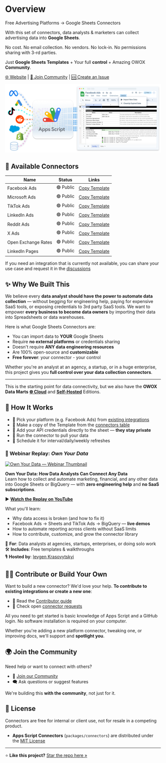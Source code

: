 # Overview

Free Advertising Platforms -> Google Sheets Connectors

With this set of connectors, data analysts & marketers can collect advertising data into **Google Sheets**.

No cost. No email collection. No vendors. No lock-in. No permissions sharing with 3-rd parties.

Just **Google Sheets Templates** + Your full **control** + Amazing OWOX **Community**.

[🌐 Website](https://www.owox.com?utm_source=github&utm_medium=referral&utm_campaign=readme) | [💬 Join Community](https://github.com/OWOX/owox-data-marts/discussions) | [🆘 Create an Issue](https://github.com/OWOX/owox-data-marts/issues)

![JavaScript Open-Source Connectors](./res/main-cover.png)

## 🔌 Available Connectors

| Name                | Status     | Links                                                                                               |
| ------------------- | ---------- | --------------------------------------------------------------------------------------------------- |
| Facebook Ads        | 🟢 Public  | [Copy Template](https://drive.google.com/drive/u/0/folders/1_x556pta5lKtKbTltIrPEDkNqAn78jM4)       |
| Microsoft Ads       | 🟢 Public  | [Copy Template](https://drive.google.com/drive/folders/1AmLYbXj72CpDeamfCecvIXJgvKwIpoOS)           |
| TikTok Ads          | 🟢 Public  | [Copy Template](https://drive.google.com/drive/folders/1zYBdx4Lm496mrCmwSNG3t82weWZRJb0o)           |
| LinkedIn Ads        | 🟢 Public  | [Copy Template](https://drive.google.com/drive/folders/1anKRhqJpSWEoeDZvJtrNLgfsGfgSBtIm)           |
| Reddit Ads          | 🟢 Public  | [Copy Template](https://drive.google.com/drive/folders/1Bnd-GN2u3BPzI1RqZpG03aeov9kcaXNx)           |
| X Ads               | 🟢 Public  | [Copy Template](https://drive.google.com/drive/folders/16PMllaU704wrjHH45MlOBjQWZdxNhxZN)           |
| Open Exchange Rates | 🟢 Public  | [Copy Template](https://drive.google.com/drive/u/0/folders/1akutchS-Txr5PwToMzHrikTXd_GTs-84)       |
| LinkedIn Pages      | 🟢 Public  | [Copy Template](https://drive.google.com/drive/folders/1anKRhqJpSWEoeDZvJtrNLgfsGfgSBtIm)           |

If you need an integration that is currently not available, you can share your use case and request it in the [discussions](https://github.com/OWOX/owox-data-marts/discussions)

## ✨ Why We Built This

We believe every **data analyst should have the power to automate data collection** — without begging for engineering help, paying for expensive SaaS tools, or exposing credentials to 3rd party SaaS tools.
We want to empower **every business to become data owners** by importing their data into Spreadsheets or data warehouses.

Here is what Google Sheets Connectors are:

- You can import data to **YOUR** Google Sheets
- Require **no external platforms** or credentials sharing
- Doesn't require **ANY data engineering resources**
- Are 100% open-source and **customizable**
- **Free forever**: your connector - your control

Whether you're an analyst at an agency, a startup, or in a huge enterprise, this project gives you **full control over your data collection connectors**.

---

This is the starting point for data connectivity, but we also have the **OWOX Data Marts** **[🌐 Cloud](https://app.owox.com?utm_source=github&utm_medium=referral&utm_campaign=appscriptreadme)** and **[Self-Hosted](../../docs/editions/all-editions.md)** Editions.

## 🧰 How It Works

- 🎯 Pick your platform (e.g. Facebook Ads) from [existing integrations](#-available-connectors)
- 🧾 Make a copy of the Template from the [connectors table](#-available-connectors)
- 🔐 Add your API credentials directly to the sheet — **they stay private**
- 🚀 Run the connector to pull your data
- 📅 Schedule it for interval/daily/weekly refreshes

### 🎥 Webinar Replay: _Own Your Data_

[![Own Your Data — Webinar Thumbnail](https://img.youtube.com/vi/nQYfHX-IjY8/maxresdefault.jpg)](https://www.youtube.com/live/nQYfHX-IjY8?t=66s)

**Own Your Data: How Data Analysts Can Connect Any Data**  
Learn how to collect and automate marketing, financial, and any other data into Google Sheets or BigQuery — with **zero engineering help** and **no SaaS subscriptions**.

▶️ [**Watch the Replay on YouTube**](https://www.youtube.com/live/nQYfHX-IjY8?t=66s)

What you'll learn:

- Why data access is broken (and how to fix it)
- Facebook Ads → Sheets and TikTok Ads → BigQuery — **live demos**
- How to automate reporting across clients without SaaS limits
- How to contribute, customize, and grow the connector library

🎯 **For**: Data analysts at agencies, startups, enterprises, or doing solo work  
🛠️ **Includes**: Free templates & walkthroughs  
🎙️ **Hosted by**: [Ievgen Krasovytskyi](https://www.linkedin.com/in/ievgenkrasovytskyi/)

## 🧑‍💻 Contribute or Build Your Own

Want to build a new connector? We'd love your help.
**To contribute to existing integrations or create a new one**:

- 📘 Read the [Contributor guide](../../packages/connectors/CONTRIBUTING.md)
- 📌 Check open [connector requests](https://github.com/OWOX/owox-data-marts/issues)

All you need to get started is basic knowledge of Apps Script and a GitHub login.
No software installation is required on your computer.

Whether you're adding a new platform connector, tweaking one, or improving docs, we'll support and **spotlight you**.

## 🌍 Join the Community

Need help or want to connect with others?

- 💬 [Join our Community](https://github.com/OWOX/owox-data-marts/discussions)
- 🗨️ Ask questions or suggest features

We're building this **with the community**, not just for it.

## 📌 License

Connectors are free for internal or client use, not for resale in a competing product.

- **Apps Script Connectors** (`packages/connectors`) are distributed under the [MIT License](../../licenses/MIT.md)

---

⭐ **Like this project?** [Star the repo here »](https://github.com/OWOX/owox-data-marts)
